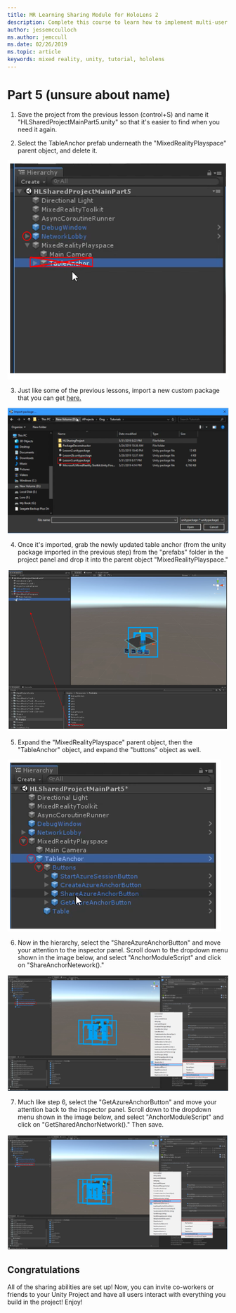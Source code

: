 ```yaml
---
title: MR Learning Sharing Module for HoloLens 2
description: Complete this course to learn how to implement multi-user shared experiences within a HoloLens 2 application.
author: jessemcculloch
ms.author: jemccull
ms.date: 02/26/2019
ms.topic: article
keywords: mixed reality, unity, tutorial, hololens
---
```


# **Part 5 (unsure about name)** 

1. Save the project from the previous lesson (control+S) and name it "HLSharedProjectMainPart5.unity" so that it's easier to find when you need it again.

2. Select the TableAnchor prefab underneath  the "MixedRealityPlayspace" parent object, and delete it.

![Module3Chapter5tep2im](images/module3chapter5step2im.PNG)

3. Just like some of the previous lessons, import a new custom package that you can get [here.](placeholderlink)

![Module3Chapter5step3im](images/module3chapter5step3im.PNG)

4. Once it's imported, grab the newly updated table anchor (from the unity package imported in the previous step) from the "prefabs" folder in the project panel and drop it into the parent object "MixedRealityPlayspace."

![Module3hapter5step4im](images/module3chapter5step4im.PNG)

5. Expand the "MixedRealityPlayspace" parent object, then the "TableAnchor" object, and expand the "buttons" object as well. 

![Module3hapter5step5im](images/module3chapter5step5im.PNG)

6. Now in the hierarchy, select the "ShareAzureAnchorButton" and move your attention to the inspector panel. Scroll down to the dropdown menu shown in the image below, and select "AnchorModuleScript" and click on "ShareAnchorNetework()."

![Module3hapter5step6im](images/module3chapter5step6im.PNG)

7. Much like step 6, select the "GetAzureAnchorButton" and move your attention back to the inspector panel. Scroll down to the dropdown menu shown in the image below, and select "AnchorModuleScript" and click on "GetSharedAnchorNetwork()." Then save.

![Module3hapter5step7im](images/module3chapter5step7im.PNG)




## Congratulations

All of the sharing abilities are set up! Now, you can invite co-workers or friends to your Unity Project and have all users interact with everything you build in the project! Enjoy!

